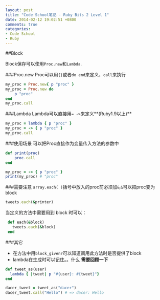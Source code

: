 ```yaml
---
layout: post
title: "Code School笔记 - Ruby Bits 2 Level 1"
date: 2014-02-12 19:02:51 +0800
comments: true
categories: 
- Code School
- Ruby
---
```

##Block

Block保存可以使用`Proc.new`和`Lambda`.

###Proc.new
Proc可以用`{}`或者`do end`来定义，`call`来执行
```ruby
my_proc = Proc.new{ p "proc" }
my_proc = Proc.new do
	p "proc"
end 
my_proc.call
```

###Lambda
Lambda可以直接用`= ->`来定义**(Ruby1.9以上)**
```ruby
my_proc = lambda { p "proc" }
my_proc = -> { p "proc" }
my_proc.call
```

###使用场景
可以把Proc直接作为变量传入方法的参数中
```ruby
def print(proc)
	proc.call
end

my_proc = -> { p "proc" }
print(my_proc) # "proc"
```
###需要注意
`array.each( )`括号中放入的proc前必须加`&`,`&`可以把proc变为block
```ruby
tweets.each(&printer)
```
当定义的方法中需要用到 block 时可以：
```ruby
 def each(&block)
   tweets.each(&block)
 end
```
###其它
* 在方法中用`block_given?`可以知道调用此方法时是否提供了block
* lambda在生成时可以记住。。什么 **需要回顾一下**
```ruby
def tweet_as(user)
  lambda { |tweet| p "#{user}: #{tweet}"}
end

dacer_tweet = tweet_as("dacer")
dacer_tweet.call("Hello") # => dacer: Hello
```

